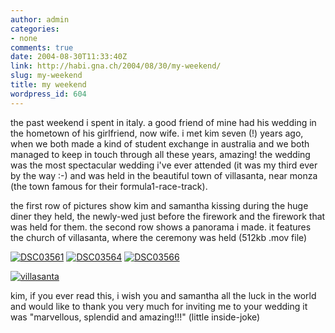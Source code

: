 ```yaml
---
author: admin
categories:
- none
comments: true
date: 2004-08-30T11:33:40Z
link: http://habi.gna.ch/2004/08/30/my-weekend/
slug: my-weekend
title: my weekend
wordpress_id: 604
---
```


the past weekend i spent in italy. a good friend of mine had his wedding in the hometown of his girlfriend, now wife. i met kim seven (!) years ago, when we both made a kind of student exchange in australia and we both managed to keep in touch through all these years, amazing!
the wedding was the most spectacular wedding i've ever attended (it was my third ever by the way :-) and was held in the beautiful town of villasanta, near monza (the town famous for their formula1-race-track).

the first row of pictures show kim and samantha kissing during the huge diner they held, the newly-wed just before the firework and the firework that was held for them. the second row shows a panorama i made. it features the church of villasanta, where the ceremony was held (512kb .mov file) 


[![DSC03561](http://habi.gna.ch/blog/images/DSC03561-tm.jpg)](http://habi.gna.ch/blog/images/DSC03561.JPG) [![DSC03564](http://habi.gna.ch/blog/images/DSC03564-tm.jpg)](http://habi.gna.ch/blog/images/DSC03564.JPG)  [![DSC03566](http://habi.gna.ch/blog/images/DSC03566-tm.jpg)](http://habi.gna.ch/blog/images/DSC03566.JPG)

[![villasanta](http://habi.gna.ch/blog/images/villasanta-tm.jpg)](http://habi.gna.ch/blog/images/villasanta.mov)

kim, if you ever read this, i wish you and samantha all the luck in the world and would like to thank you very much for inviting me to your wedding it was "marvellous, splendid and amazing!!!" (little inside-joke)
